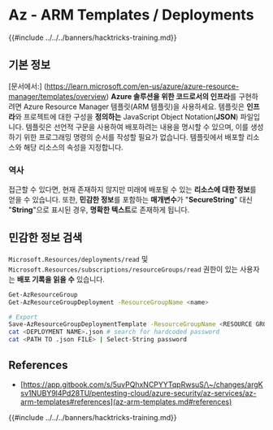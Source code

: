 # Az - ARM Templates / Deployments

{{#include ../../../banners/hacktricks-training.md}}

## 기본 정보

[문서에서:] (https://learn.microsoft.com/en-us/azure/azure-resource-manager/templates/overview) **Azure 솔루션을 위한 코드로서의 인프라**를 구현하려면 Azure Resource Manager 템플릿(ARM 템플릿)을 사용하세요. 템플릿은 **인프라**와 프로젝트에 대한 구성을 **정의하는** JavaScript Object Notation(**JSON**) 파일입니다. 템플릿은 선언적 구문을 사용하여 배포하려는 내용을 명시할 수 있으며, 이를 생성하기 위한 프로그래밍 명령의 순서를 작성할 필요가 없습니다. 템플릿에서 배포할 리소스와 해당 리소스의 속성을 지정합니다.

### 역사

접근할 수 있다면, 현재 존재하지 않지만 미래에 배포될 수 있는 **리소스에 대한 정보**를 얻을 수 있습니다. 또한, **민감한 정보**를 포함하는 **매개변수**가 "**SecureString**" 대신 "**String**"으로 표시된 경우, **명확한 텍스트**로 존재하게 됩니다.

## 민감한 정보 검색

`Microsoft.Resources/deployments/read` 및 `Microsoft.Resources/subscriptions/resourceGroups/read` 권한이 있는 사용자는 **배포 기록을 읽을 수** 있습니다.
```bash
Get-AzResourceGroup
Get-AzResourceGroupDeployment -ResourceGroupName <name>

# Export
Save-AzResourceGroupDeploymentTemplate -ResourceGroupName <RESOURCE GROUP> -DeploymentName <DEPLOYMENT NAME>
cat <DEPLOYMENT NAME>.json # search for hardcoded password
cat <PATH TO .json FILE> | Select-String password
```
## References

- [https://app.gitbook.com/s/5uvPQhxNCPYYTqpRwsuS/\~/changes/argKsv1NUBY9l4Pd28TU/pentesting-cloud/azure-security/az-services/az-arm-templates#references](az-arm-templates.md#references)

{{#include ../../../banners/hacktricks-training.md}}
